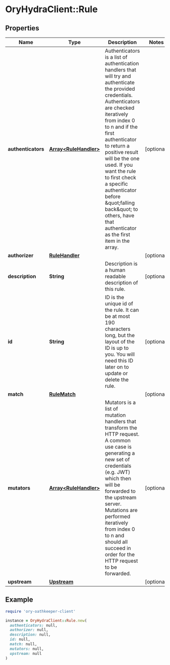 # OryHydraClient::Rule

## Properties

| Name | Type | Description | Notes |
| ---- | ---- | ----------- | ----- |
| **authenticators** | [**Array&lt;RuleHandler&gt;**](RuleHandler.md) | Authenticators is a list of authentication handlers that will try and authenticate the provided credentials. Authenticators are checked iteratively from index 0 to n and if the first authenticator to return a positive result will be the one used.  If you want the rule to first check a specific authenticator  before \&quot;falling back\&quot; to others, have that authenticator as the first item in the array. | [optional] |
| **authorizer** | [**RuleHandler**](RuleHandler.md) |  | [optional] |
| **description** | **String** | Description is a human readable description of this rule. | [optional] |
| **id** | **String** | ID is the unique id of the rule. It can be at most 190 characters long, but the layout of the ID is up to you. You will need this ID later on to update or delete the rule. | [optional] |
| **match** | [**RuleMatch**](RuleMatch.md) |  | [optional] |
| **mutators** | [**Array&lt;RuleHandler&gt;**](RuleHandler.md) | Mutators is a list of mutation handlers that transform the HTTP request. A common use case is generating a new set of credentials (e.g. JWT) which then will be forwarded to the upstream server.  Mutations are performed iteratively from index 0 to n and should all succeed in order for the HTTP request to be forwarded. | [optional] |
| **upstream** | [**Upstream**](Upstream.md) |  | [optional] |

## Example

```ruby
require 'ory-oathkeeper-client'

instance = OryHydraClient::Rule.new(
  authenticators: null,
  authorizer: null,
  description: null,
  id: null,
  match: null,
  mutators: null,
  upstream: null
)
```

